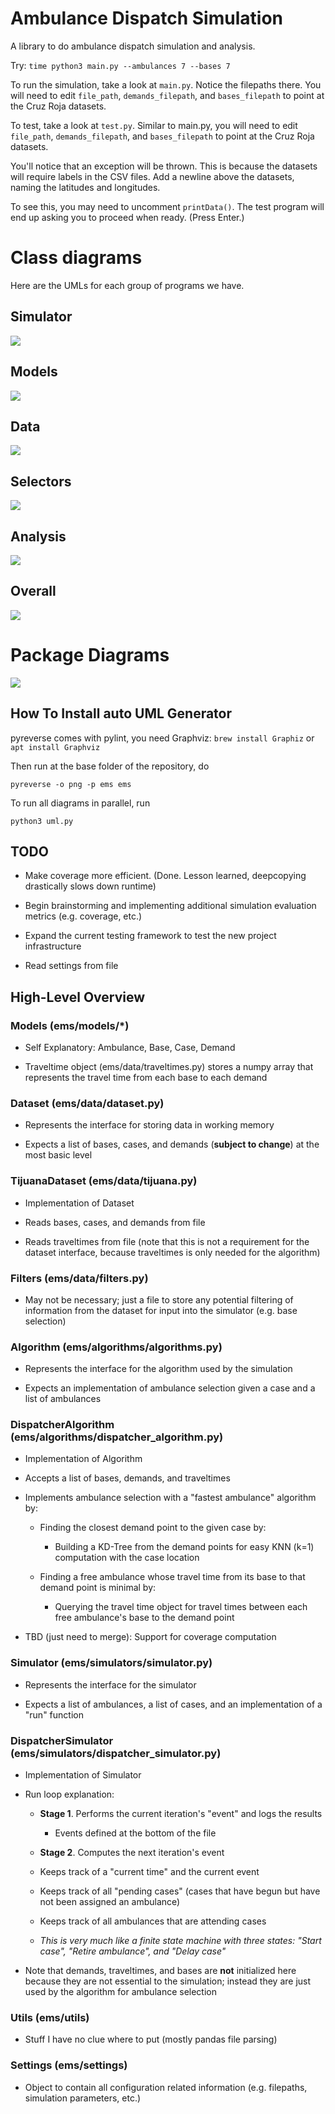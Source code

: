 # Ambulance Dispatch Simulation

A library to do ambulance dispatch simulation and analysis.

Try: `time python3 main.py --ambulances 7 --bases 7`

To run the simulation, take a look at `main.py`. Notice the filepaths there. You will need to edit
`file_path`, `demands_filepath`, and `bases_filepath` to point at the Cruz Roja datasets.

To test, take a look at `test.py`. Similar to main.py, you will need to edit
`file_path`, `demands_filepath`, and `bases_filepath` to point at the Cruz Roja datasets.

You'll notice that an exception will be thrown. This is because the datasets will require
labels in the CSV files. Add a newline above the datasets, naming the latitudes and longitudes.

To see this, you may need to uncomment `printData()`. The test program will end up asking you
to proceed when ready. (Press Enter.)


# Class diagrams

Here are the UMLs for each group of programs we have.

## Simulator

![](classes_ems_simulators.jpg)

## Models

![](classes_ems_models.jpg)

## Data

![](classes_ems_data.jpg)

## Selectors

![](classes_ems_selection.jpg)

## Analysis

![](classes_ems_analysis.jpg)

## Overall

![](classes_ems.jpg)


# Package Diagrams


![](packages_ems.jpg)


## How To Install auto UML Generator

pyreverse comes with pylint, you need Graphviz: `brew install Graphiz` or `apt install Graphviz`

Then run at the base folder of the repository, do

`pyreverse -o png -p ems ems`

To run all diagrams in parallel, run 

`python3 uml.py`

## TODO


- Make coverage more efficient. (Done. Lesson learned, deepcopying drastically slows down runtime)

- Begin brainstorming and implementing additional simulation evaluation metrics (e.g. coverage, etc.)

- Expand the current testing framework to test the new project infrastructure

- Read settings from file

## High-Level Overview

### Models (ems/models/*)

- Self Explanatory: Ambulance, Base, Case, Demand

- Traveltime object (ems/data/traveltimes.py) stores a numpy array that represents the travel time from each
 base to each demand

### Dataset (ems/data/dataset.py)

- Represents the interface for storing data in working memory

- Expects a list of bases, cases, and demands (__subject to change__) at the most basic level

### TijuanaDataset (ems/data/tijuana.py)

- Implementation of Dataset

- Reads bases, cases, and demands from file

- Reads traveltimes from file (note that this is not a requirement for the dataset interface, because
traveltimes is only needed for the algorithm)

### Filters (ems/data/filters.py)

- May not be necessary; just a file to store any potential filtering of information from the dataset
for input into the simulator (e.g. base selection)

### Algorithm (ems/algorithms/algorithms.py)

- Represents the interface for the algorithm used by the simulation

- Expects an implementation of ambulance selection given a case and a list of ambulances

### DispatcherAlgorithm (ems/algorithms/dispatcher_algorithm.py)

- Implementation of Algorithm

- Accepts a list of bases, demands, and traveltimes

- Implements ambulance selection with a "fastest ambulance" algorithm by:

  - Finding the closest demand point to the given case by:

    - Building a KD-Tree from the demand points for easy KNN (k=1) computation with the case location

  - Finding a free ambulance whose travel time from its base to that demand point is minimal by:

    - Querying the travel time object for travel times between each free ambulance's base to the demand point

- TBD (just need to merge): Support for coverage computation

### Simulator (ems/simulators/simulator.py)

- Represents the interface for the simulator

- Expects a list of ambulances, a list of cases, and an implementation of a "run" function

### DispatcherSimulator (ems/simulators/dispatcher_simulator.py)

- Implementation of Simulator

- Run loop explanation:

  - __Stage 1__. Performs the current iteration's "event" and logs the results

    - Events defined at the bottom of the file

  - __Stage 2__. Computes the next iteration's event

  - Keeps track of a "current time" and the current event

  - Keeps track of all "pending cases" (cases that have begun but have not been assigned an ambulance)

  - Keeps track of all ambulances that are attending cases

  - _This is very much like a finite state machine with three states: "Start case", "Retire ambulance",
  and "Delay case"_

- Note that demands, traveltimes, and bases are __not__ initialized here because they are not essential
to the simulation; instead they are just used by the algorithm for ambulance selection

### Utils (ems/utils)

  - Stuff I have no clue where to put (mostly pandas file parsing)

### Settings (ems/settings)

  - Object to contain all configuration related information (e.g. filepaths, simulation parameters, etc.)
